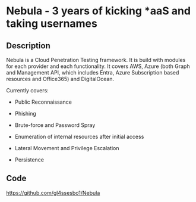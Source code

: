 # Nebula - 3 years of kicking *aaS and taking usernames

## Description
Nebula is a Cloud Penetration Testing framework. It is build with modules for each provider and each functionality. It covers AWS, Azure (both Graph and Management API, which includes Entra, Azure Subscription based resources and Office365) and DigitalOcean.

Currently covers:

- Public Reconnaissance

- Phishing

- Brute-force and Password Spray

- Enumeration of internal resources after initial access

- Lateral Movement and Privilege Escalation

- Persistence

## Code
https://github.com/gl4ssesbo1/Nebula
